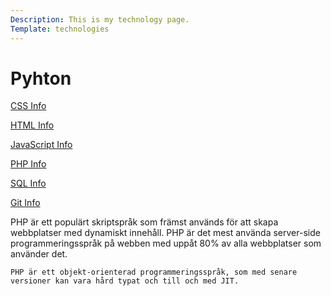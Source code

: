```yaml
---
Description: This is my technology page.
Template: technologies
---
```

<h1>Pyhton</h1>
<div class="aside">
    <p><a href="../portfolio/css">CSS Info</a></p>
    <p><a href="../portfolio/html">HTML Info</a></p>
    <p><a href="../portfolio/javascript">JavaScript Info</a></p>
    <p><a href="../portfolio/php">PHP Info</a></p>
    <p><a href="../sportfolio/qlite">SQL Info</a></p>
    <p><a href="../portfolio/git">Git Info</a></p>
</div>
<div class="text">
    PHP är ett populärt skriptspråk som främst används för att skapa webbplatser med dynamiskt innehåll. PHP är det mest använda server-side programmeringsspråk på webben med uppåt 80% av alla webbplatser som använder det.

    PHP är ett objekt-orienterad programmeringsspråk, som med senare versioner kan vara hård typat och till och med JIT.
</div>
